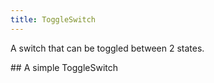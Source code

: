 ```yaml
---
title: ToggleSwitch
---
```


A switch that can be toggled between 2 states.

<ClientOnly>
## A simple ToggleSwitch
<template>
    <ToggleSwitch></ToggleSwitch>
</template>
</ClientOnly>